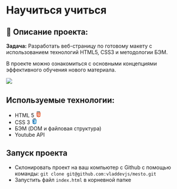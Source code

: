 # Научиться учиться

## 📰 Описание проекта:

**Задача:** Разработать веб-страницу по готовому макету с использованием технологий HTML5, CSS3 и методологии БЭМ.

В проекте можно ознакомиться с основными концепциями эффективного обучения нового материала.

![](./assets/how-to-learn.gif)

## Используемые технологии:

- HTML 5 <img src="https://raw.githubusercontent.com/devicons/devicon/master/icons/html5/html5-original-wordmark.svg" alt="html5" width="16" height="16"/>
- CSS 3 <img src="https://raw.githubusercontent.com/devicons/devicon/master/icons/css3/css3-original-wordmark.svg" alt="css3" width="16" height="16"/>
- БЭМ (DOM и файловая структура)
- Youtube API

## Запуск проекта

- Склонировать проект на ваш компьютер с Github с помощью команды: `git clone git@github.com:vladdevjs/mesto.git`
- Запустить файл `index.html` в корневной папке
